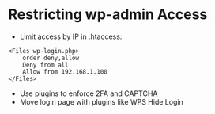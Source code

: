 # Restricting wp-admin Access

- Limit access by IP in .htaccess:
```
<Files wp-login.php>
    order deny,allow
    Deny from all
    Allow from 192.168.1.100
</Files>
```
- Use plugins to enforce 2FA and CAPTCHA
- Move login page with plugins like WPS Hide Login
